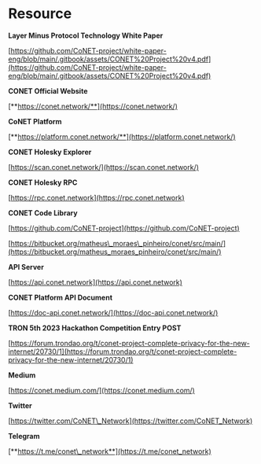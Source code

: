 # Resource

**Layer Minus Protocol Technology White Paper**

[https://github.com/CoNET-project/white-paper-eng/blob/main/.gitbook/assets/CONET%20Project%20v4.pdf](https://github.com/CoNET-project/white-paper-eng/blob/main/.gitbook/assets/CONET%20Project%20v4.pdf)

**CONET Official Website**

[**https://conet.network/**](https://conet.network/)

**CoNET Platform**

[**https://platform.conet.network/**](https://platform.conet.network/)

**CONET Holesky Explorer**

[https://scan.conet.network/](https://scan.conet.network/)

**CONET Holesky RPC**

[https://rpc.conet.network](https://rpc.conet.network)

**CONET Code Library**

[https://github.com/CoNET-project](https://github.com/CoNET-project)

[https://bitbucket.org/matheus\_moraes\_pinheiro/conet/src/main/](https://bitbucket.org/matheus_moraes_pinheiro/conet/src/main/)

**API Server**

[https://api.conet.network](https://api.conet.network)

**CONET Platform API Document**

[https://doc-api.conet.network/](https://doc-api.conet.network/)

**TRON 5th 2023 Hackathon Competition Entry POST**

[https://forum.trondao.org/t/conet-project-complete-privacy-for-the-new-internet/20730/1](https://forum.trondao.org/t/conet-project-complete-privacy-for-the-new-internet/20730/1)

**Medium**

[https://conet.medium.com/](https://conet.medium.com/)

**Twitter**&#x20;

[https://twitter.com/CoNET\_Network](https://twitter.com/CoNET_Network)

**Telegram**

[**https://t.me/conet\_network**](https://t.me/conet_network)
